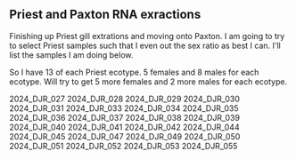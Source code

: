 ## Priest and Paxton RNA exractions

Finishing up Priest gill extrations and moving onto Paxton. I am going to try to select Priest samples such that I even out the sex ratio as best I can. I'll list the samples I am doing below.

So I have 13 of each Priest ecotype. 5 females and 8 males for each ecotype. Will try to get 5 more females and 2 more males for each ecotype.  

2024_DJR_027
2024_DJR_028
2024_DJR_029
2024_DJR_030
2024_DJR_031
2024_DJR_033
2024_DJR_034
2024_DJR_035
2024_DJR_036
2024_DJR_037
2024_DJR_038
2024_DJR_039
2024_DJR_040
2024_DJR_041
2024_DJR_042
2024_DJR_044
2024_DJR_045
2024_DJR_047
2024_DJR_049
2024_DJR_050
2024_DJR_051
2024_DJR_052
2024_DJR_053
2024_DJR_055
